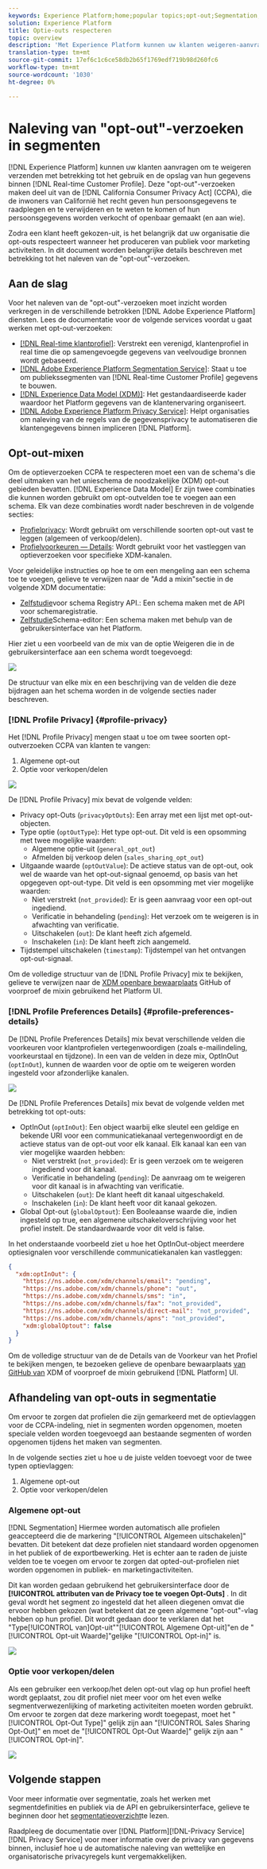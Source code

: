 ```yaml
---
keywords: Experience Platform;home;popular topics;opt-out;Segmentation;Segmentation service;segmentation service;honor opt-outs;opt-outs;opt out;opt outs;
solution: Experience Platform
title: Optie-outs respecteren
topic: overview
description: 'Met Experience Platform kunnen uw klanten weigeren-aanvragen betreffende het gebruik en de opslag van hun gegevens verzenden binnen het realtime profiel van de klant]. Deze "opt-out"-verzoeken maken deel uit van de California Consumer Privacy Act (CCPA), die de inwoners van Californië het recht geeft toegang te krijgen tot hun persoonsgegevens en deze te verwijderen en te weten of hun persoonsgegevens worden verkocht of openbaar gemaakt (en aan wie). '
translation-type: tm+mt
source-git-commit: 17ef6c1c6ce58db2b65f1769edf719b98d260fc6
workflow-type: tm+mt
source-wordcount: '1030'
ht-degree: 0%

---
```



# Naleving van &quot;opt-out&quot;-verzoeken in segmenten

[!DNL Experience Platform] kunnen uw klanten aanvragen om te weigeren verzenden met betrekking tot het gebruik en de opslag van hun gegevens binnen [!DNL Real-time Customer Profile]. Deze &quot;opt-out&quot;-verzoeken maken deel uit van de [!DNL California Consumer Privacy Act] (CCPA), die de inwoners van Californië het recht geven hun persoonsgegevens te raadplegen en te verwijderen en te weten te komen of hun persoonsgegevens worden verkocht of openbaar gemaakt (en aan wie).

Zodra een klant heeft gekozen-uit, is het belangrijk dat uw organisatie die opt-outs respecteert wanneer het produceren van publiek voor marketing activiteiten. In dit document worden belangrijke details beschreven met betrekking tot het naleven van de &quot;opt-out&quot;-verzoeken.

## Aan de slag

Voor het naleven van de &quot;opt-out&quot;-verzoeken moet inzicht worden verkregen in de verschillende betrokken [!DNL Adobe Experience Platform] diensten. Lees de documentatie voor de volgende services voordat u gaat werken met opt-out-verzoeken:

- [[!DNL Real-time klantprofiel]](../profile/home.md): Verstrekt een verenigd, klantenprofiel in real time die op samengevoegde gegevens van veelvoudige bronnen wordt gebaseerd.
- [[!DNL Adobe Experience Platform Segmentation Service]](./home.md): Staat u toe om publiekssegmenten van [!DNL Real-time Customer Profile] gegevens te bouwen.
- [[!DNL Experience Data Model (XDM)]](../xdm/home.md): Het gestandaardiseerde kader waardoor het Platform gegevens van de klantenervaring organiseert.
- [[!DNL Adobe Experience Platform Privacy Service]](../privacy-service/home.md): Helpt organisaties om naleving van de regels van de gegevensprivacy te automatiseren die klantengegevens binnen impliceren [!DNL Platform].

## Opt-out-mixen

Om de optieverzoeken CCPA te respecteren moet een van de schema&#39;s die deel uitmaken van het unieschema de noodzakelijke (XDM) opt-out gebieden bevatten. [!DNL Experience Data Model] Er zijn twee combinaties die kunnen worden gebruikt om opt-outvelden toe te voegen aan een schema. Elk van deze combinaties wordt nader beschreven in de volgende secties:

- [Profielprivacy](#profile-privacy): Wordt gebruikt om verschillende soorten opt-out vast te leggen (algemeen of verkoop/delen).
- [Profielvoorkeuren — Details](#profile-preferences-details): Wordt gebruikt voor het vastleggen van optieverzoeken voor specifieke XDM-kanalen.

Voor geleidelijke instructies op hoe te om een mengeling aan een schema toe te voegen, gelieve te verwijzen naar de &quot;Add a mixin&quot;sectie in de volgende XDM documentatie:
- [Zelfstudie](../xdm/api/getting-started.md)voor schema Registry API.: Een schema maken met de API voor schemaregistratie.
- [Zelfstudie](../xdm/tutorials/create-schema-ui.md)Schema-editor: Een schema maken met behulp van de gebruikersinterface van het Platform.

Hier ziet u een voorbeeld van de mix van de optie Weigeren die in de gebruikersinterface aan een schema wordt toegevoegd:

![](images/opt-outs/opt-out-mixins-user-interface.png)

De structuur van elke mix en een beschrijving van de velden die deze bijdragen aan het schema worden in de volgende secties nader beschreven.

### [!DNL Profile Privacy] {#profile-privacy}

Het [!DNL Profile Privacy] mengen staat u toe om twee soorten opt-outverzoeken CCPA van klanten te vangen:

1. Algemene opt-out
2. Optie voor verkopen/delen

![](images/opt-outs/profile-privacy.png)

De [!DNL Profile Privacy] mix bevat de volgende velden:

- Privacy opt-Outs (`privacyOptOuts`): Een array met een lijst met opt-out-objecten.
- Type optie (`optOutType`): Het type opt-out. Dit veld is een opsomming met twee mogelijke waarden:
   - Algemene optie-uit (`general_opt_out`)
   - Afmelden bij verkoop delen (`sales_sharing_opt_out`)
- Uitgaande waarde (`optOutValue`): De actieve status van de opt-out, ook wel de waarde van het opt-out-signaal genoemd, op basis van het opgegeven opt-out-type. Dit veld is een opsomming met vier mogelijke waarden:
   - Niet verstrekt (`not_provided`): Er is geen aanvraag voor een opt-out ingediend.
   - Verificatie in behandeling (`pending`): Het verzoek om te weigeren is in afwachting van verificatie.
   - Uitschakelen (`out`): De klant heeft zich afgemeld.
   - Inschakelen (`in`): De klant heeft zich aangemeld.
- Tijdstempel uitschakelen (`timestamp`): Tijdstempel van het ontvangen opt-out-signaal.

Om de volledige structuur van de [!DNL Profile Privacy] mix te bekijken, gelieve te verwijzen naar de [XDM openbare bewaarplaats](https://github.com/adobe/xdm/blob/master/schemas/context/profile-privacy.schema.json) GitHub of voorproef de mixin gebruikend het Platform UI.

### [!DNL Profile Preferences Details] {#profile-preferences-details}

De [!DNL Profile Preferences Details] mix bevat verschillende velden die voorkeuren voor klantprofielen vertegenwoordigen (zoals e-mailindeling, voorkeurstaal en tijdzone). In een van de velden in deze mix, OptInOut (`optInOut`), kunnen de waarden voor de optie om te weigeren worden ingesteld voor afzonderlijke kanalen.

![](images/opt-outs/profile-preferences-details.png)

De [!DNL Profile Preferences Details] mix bevat de volgende velden met betrekking tot opt-outs:

- OptInOut (`optInOut`): Een object waarbij elke sleutel een geldige en bekende URI voor een communicatiekanaal vertegenwoordigt en de actieve status van de opt-out voor elk kanaal. Elk kanaal kan een van vier mogelijke waarden hebben:
   - Niet verstrekt (`not_provided`): Er is geen verzoek om te weigeren ingediend voor dit kanaal.
   - Verificatie in behandeling (`pending`): De aanvraag om te weigeren voor dit kanaal is in afwachting van verificatie.
   - Uitschakelen (`out`): De klant heeft dit kanaal uitgeschakeld.
   - Inschakelen (`in`): De klant heeft voor dit kanaal gekozen.
- Global Opt-out (`globalOptout`): Een Booleaanse waarde die, indien ingesteld op true, een algemene uitschakeloverschrijving voor het profiel instelt. De standaardwaarde voor dit veld is false.

In het onderstaande voorbeeld ziet u hoe het OptInOut-object meerdere optiesignalen voor verschillende communicatiekanalen kan vastleggen:

```json
{
  "xdm:optInOut": {
    "https://ns.adobe.com/xdm/channels/email": "pending",
    "https://ns.adobe.com/xdm/channels/phone": "out",
    "https://ns.adobe.com/xdm/channels/sms": "in",
    "https://ns.adobe.com/xdm/channels/fax": "not_provided",
    "https://ns.adobe.com/xdm/channels/direct-mail": "not_provided",
    "https://ns.adobe.com/xdm/channels/apns": "not_provided",
    "xdm:globalOptout": false
  }
}
```

Om de volledige structuur van de de Details van de Voorkeur van het Profiel te bekijken mengen, te bezoeken gelieve de openbare bewaarplaats [van GitHub van](https://github.com/adobe/xdm/blob/master/schemas/context/profile-preferences-details.schema.json) XDM of voorproef de mixin gebruikend [!DNL Platform] UI.

## Afhandeling van opt-outs in segmentatie

Om ervoor te zorgen dat profielen die zijn gemarkeerd met de optievlaggen voor de CCPA-indeling, niet in segmenten worden opgenomen, moeten speciale velden worden toegevoegd aan bestaande segmenten of worden opgenomen tijdens het maken van segmenten.

In de volgende secties ziet u hoe u de juiste velden toevoegt voor de twee typen optievlaggen:
1. Algemene opt-out
2. Optie voor verkopen/delen

### Algemene opt-out

[!DNL Segmentation] Hiermee worden automatisch alle profielen geaccepteerd die de markering &quot;[!UICONTROL Algemeen uitschakelen]&quot; bevatten. Dit betekent dat deze profielen niet standaard worden opgenomen in het publiek of de exportbewerking. Het is echter aan te raden de juiste velden toe te voegen om ervoor te zorgen dat opted-out-profielen niet worden opgenomen in publiek- en marketingactiviteiten.

Dit kan worden gedaan gebruikend het gebruikersinterface door de **[!UICONTROL attributen van de Privacy toe te voegen Opt-Outs]** . In dit geval wordt het segment zo ingesteld dat het alleen diegenen omvat die ervoor hebben gekozen (wat betekent dat ze geen algemene &quot;opt-out&quot;-vlag hebben op hun profiel. Dit wordt gedaan door te verklaren dat het &quot;Type[!UICONTROL van]Opt-uit&quot;&quot;[!UICONTROL Algemene Opt-uit]&quot;en de &quot;[!UICONTROL Opt-uit Waarde]&quot;gelijke &quot;[!UICONTROL Opt-in]&quot; is.

![](images/opt-outs/segment-general-opt-out.png)

### Optie voor verkopen/delen

Als een gebruiker een verkoop/het delen opt-out vlag op hun profiel heeft wordt geplaatst, zou dit profiel niet meer voor om het even welke segmentverwezenlijking of marketing activiteiten moeten worden gebruikt. Om ervoor te zorgen dat deze markering wordt toegepast, moet het &quot;[!UICONTROL Opt-Out Type]&quot; gelijk zijn aan &quot;[!UICONTROL Sales Sharing Opt-Out]&quot; en moet de &quot;[!UICONTROL Opt-Out Waarde]&quot; gelijk zijn aan &quot;[!UICONTROL Opt-in]&quot;.

![](images/opt-outs/segment-sales-sharing-opt-out.png)

<!-- ### Overriding default exclusions

In some instances, such as building a segment of people who have opted out, it may be necessary to override the default exclusion of opted-out profiles. This override can be done via the API or in the Segment Builder user interface. -->

## Volgende stappen

Voor meer informatie over segmentatie, zoals het werken met segmentdefinities en publiek via de API en gebruikersinterface, gelieve te beginnen door het [segmentatieoverzicht](./home.md)te lezen.

Raadpleeg de documentatie over [!DNL Platform][!DNL-Privacy Service] [!DNL Privacy Service] voor meer informatie over de privacy van gegevens binnen, inclusief hoe u de automatische naleving van wettelijke en organisatorische privacyregels [](../privacy-service/home.md)kunt vergemakkelijken.
